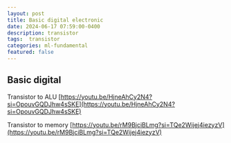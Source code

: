 ```yaml
---
layout: post
title: Basic digital electronic  
date: 2024-06-17 07:59:00-0400
description: transistor
tags:  transistor   
categories: ml-fundamental
featured: false
---
```



## Basic digital
Transistor to ALU
[https://youtu.be/HjneAhCy2N4?si=OpouvGQDJhw4sSKE](https://youtu.be/HjneAhCy2N4?si=OpouvGQDJhw4sSKE)

Transistor to memory
[https://youtu.be/rM9BjciBLmg?si=TQe2Wijej4iezyzV](https://youtu.be/rM9BjciBLmg?si=TQe2Wijej4iezyzV)

